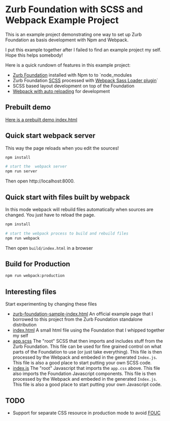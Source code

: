 # Zurb Foundation with SCSS and Webpack Example Project
This is an example project demonstrating one way to set up Zurb Foundation as basis development with Npm and Webpack.

I put this example together after I failed to find an example project my self. Hope this helps somebody!

Here is a quick rundown of features in this example project:

 * [Zurb Foundation](https://foundation.zurb.com/) installed with Npm to  to `node_modules
 * Zurb Foundation [SCSS](https://sass-lang.com/guide) processed with [Webpack Sass Loader plugin](https://github.com/webpack-contrib/sass-loader#sass-loader)`
 * SCSS based layout development on top of the Foundation
 * [Webpack with auto reloading](https://webpack.js.org/configuration/dev-server/) for development

## Prebuilt demo
[Here is a prebuilt demo index.html](https://pelam.fi/zurb-foundation-scss-webpack-example/)

## Quick start webpack server
This way the page reloads when you edit the sources!

```sh
npm install

# start the  webpack server
npm run server 
```

Then open http://localhost:8000.

## Quick start with files built by webpack
In this mode webpack will rebuild files automatically when sources
are changed. You just have to reload the page.

```sh
npm install

# start the webpack process to build and rebuild files
npm run webpack
```

Then open `build/index.html` in a browser

## Build for Production

```sh
npm run webpack:production
```

## Interesting files
Start experimenting by changing these files
  * [zurb-foundation-sample-index.html](src/zurb-foundation-sample-index.html) An official example page that I borrowed to this project from the Zurb Foundation standalone distribution
  * [index.html](src/index.html) A small html file using the Foundation that I whipped together my self
  * [app.scss](scss/app.scss) The "root" SCSS that then imports and includes stuff from the Zurb Foundation. This file can be used for fine grained control on what parts of the Foundation to use (or just take everything). This file is then processed by the Webpack and embeded in the generated `Index.js`.
  This file is also a good place to start putting your own SCSS code.
  * [index.js](src/index.js) The "root" Javascript that imports the `app.css` above. This file also imports the Foundation Javascript components. This file is then processed by the Webpack and embeded in the generated `Index.js`. This file is also a good place to start putting your own Javascript code.

## TODO

  * Support for separate CSS resource in production mode to avoid [FOUC](https://en.wikipedia.org/wiki/Flash_of_unstyled_content)
